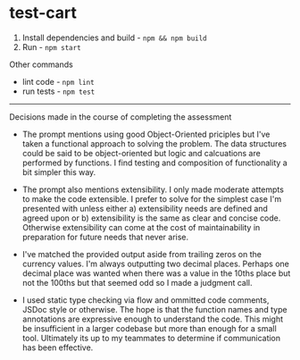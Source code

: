 # test-cart

1. Install dependencies and build - `npm && npm build`
2. Run - `npm start`

Other commands

- lint code - `npm lint`
- run tests - `npm test`

---

Decisions made in the course of completing the assessment

- The prompt mentions using good Object-Oriented priciples but I've taken a
  functional approach to solving the problem. The data structures could be
  said to be object-oriented but logic and calcuations are performed by
  functions. I find testing and composition of functionality a bit simpler
  this way.

- The prompt also mentions extensibility. I only made moderate attempts to
  make the code extensible. I prefer to solve for the simplest case I'm
  presented with unless either a) extensibility needs are defined and agreed
  upon or b) extensibility is the same as clear and concise code. Otherwise
  extensibility can come at the cost of maintainability in preparation for
  future needs that never arise.

- I've matched the provided output aside from trailing zeros on the currency
  values. I'm always outputting two decimal places. Perhaps one decimal place
  was wanted when there was a value in the 10ths place but not the 100ths but
  that seemed odd so I made a judgment call.

- I used static type checking via flow and ommitted code comments, JSDoc style
  or otherwise. The hope is that the function names and type annotations are
  expressive enough to understand the code. This might be insufficient in a
  larger codebase but more than enough for a small tool. Ultimately its up to
  my teammates to determine if communication has been effective.
